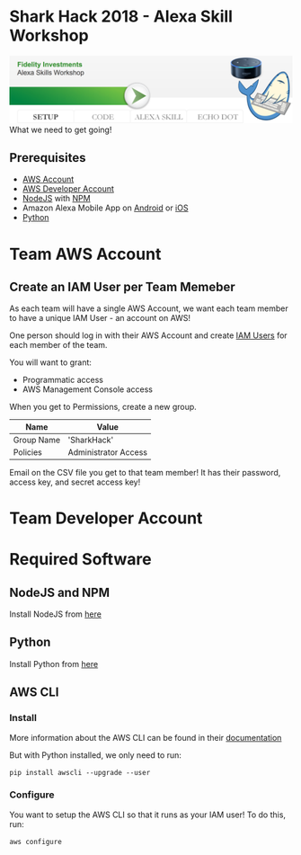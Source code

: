 # Shark Hack 2018 - Alexa Skill Workshop
![Setup](../images/SharkHack%202018%20Alexa%20Workshop%20Banner%20-%20Setup.png)
What we need to get going!
## Prerequisites
+ [AWS Account](https://aws.amazon.com/)
+ [AWS Developer Account](https://developer.amazon.com/)
+ [NodeJS](https://nodejs.org/en/download/) with [NPM](https://docs.npmjs.com/getting-started/installing-node)
+ Amazon Alexa Mobile App on [Android](https://play.google.com/store/apps/details?id=com.amazon.dee.app) or [iOS](https://itunes.apple.com/us/app/amazon-alexa/id944011620?mt=8)
+ [Python](https://www.python.org/downloads/)

# Team AWS Account
## Create an IAM User per Team Memeber
As each team will have a single AWS Account, we want each team member to have a unique IAM User - an account on AWS!

One person should log in with their AWS Account and create [IAM Users](https://docs.aws.amazon.com/IAM/latest/UserGuide/id_users_create.html#id_users_create_console) for each member of the team.

You will want to grant:
+ Programmatic access
+ AWS Management Console access

When you get to Permissions, create a new group.

| Name | Value |
|---|---|
| Group Name | 'SharkHack' |
| Policies | Administrator Access |
 
Email on the CSV file you get to that team member! It has their password, access key, and secret access key!

# Team Developer Account

# Required Software
## NodeJS and NPM
Install NodeJS from [here]()

## Python
Install Python from [here]()

## AWS CLI
### Install
More information about the AWS CLI can be found in their [documentation](https://docs.aws.amazon.com/cli/latest/userguide/installing.html)

But with Python installed, we only need to run:
```angularjs
pip install awscli --upgrade --user
```

### Configure
You want to setup the AWS CLI so that it runs as your IAM user! To do this, run:
```angularjs
aws configure
```

